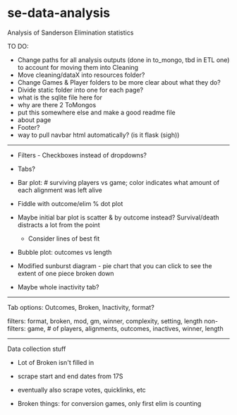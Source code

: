 # se-data-analysis
Analysis of Sanderson Elimination statistics 


TO DO:
- Change paths for all analysis outputs (done in to_mongo, tbd in ETL one) to account for moving them into Cleaning
- Move cleaning/dataX into resources folder? 
- Change Games & Player folders to be more clear about what they do?
- Divide static folder into one for each page? 
- what is the sqlite file here for
- why are there 2 ToMongos
- put this somewhere else and make a good readme file
- about page
- Footer? 
- way to pull navbar html automatically? (is it flask (sigh))

__ __ __ 

- Filters - Checkboxes instead of dropdowns? 
- Tabs? 

- Bar plot: # surviving players vs game; color indicates what amount of each alignment was left alive
- Fiddle with outcome/elim % dot plot
- Maybe initial bar plot is scatter & by outcome instead? Survival/death distracts a lot from the point
    - Consider lines of best fit
- Bubble plot: outcomes vs length
- Modified sunburst diagram - pie chart that you can click to see the extent of one piece broken down
- Maybe whole inactivity tab? 

__ __ __ 

Tab options: Outcomes, Broken, Inactivity, format? 

filters: format, broken, mod, gm, winner, complexity, setting, length
non-filters: game, # of players, alignments, outcomes, inactives, winner, length

__ __ __

Data collection stuff
- Lot of Broken isn't filled in
- scrape start and end dates from 17S
- eventually also scrape votes, quicklinks, etc


- Broken things: for conversion games, only first elim is counting